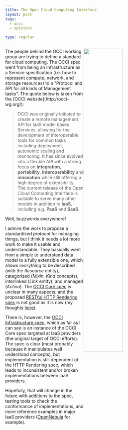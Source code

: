 ```yaml
---
title: The Open Cloud Computing Interface
layout: post
tags:
  - occi
  - opinions

type: regular
---
```


<img src="http://media.tumblr.com/tumblr_lt1pzuz1BG1r1c5kq.png" style="float:right; width: 50%;">
The people behind the OCCI working group are trying to define a standard for
cloud computing. The OCCI spec went from being an Infrastructure as a Service
specification (i.e. how to represent compute, network, and storage resources)
to a "Protocol and API for all kinds of Management tasks". The quote below is taken from the [OCCI website](http://occi-wg.org/):

> OCCI was originally initiated to create a remote management API for IaaS
model based Services, allowing for the development of interoperable tools for
common tasks including deployment, autonomic scaling and monitoring. It has
since evolved into a flexible API with a strong focus on **integration**,
**portability**, **interoperability** and **innovation** while still offering
a high degree of extensibility. The current release of the Open Cloud
Computing Interface is suitable to serve many other models in addition to
**IaaS**, including e.g. **PaaS** and **SaaS**.

Well, buzzwords everywhere! 

I admire the work to propose a standardized *protocol* for managing things,
but I think it needs a lot more work to make it usable and understandable.
They basically went from a simple to understand data model to a fully
extensible one, which allows *everything* to be described (with the *Resource*
entity), categorized (*Mixin*, *Kind* concepts), interlinked (*Link* entity),
and managed (*Action*). The [OCCI Core spec][core_spec] is unclear in many
aspects, and the proposed [RESTful HTTP Rendering spec][rendering_spec] is not
good as it is now (my thoughts [here][occi_thoughts]).

[core_spec]: http://ogf.org/documents/GFD.183.pdf
[rendering_spec]: http://ogf.org/documents/GFD.185.pdf
[occi_thoughts]: http://www.ogf.org/pipermail/occi-wg/2011-July/002611.html

There is, however, the [OCCI Infrastructure spec][infrastructure_spec], which
as far as I can see is an instance of the OCCI Core spec targeted at IaaS
providers (the original target of OCCI efforts). The spec is clear (most
probably because it manipulates well understood concepts), but implementation
is still dependent of the HTTP Rendering spec, which leads to inconsistent
and/or broken implementations between IaaS providers.

[infrastructure_spec]: http://ogf.org/documents/GFD.184.pdf

Hopefully, that will change in the future with additions to the spec, testing
tools to check the conformance of implementations, and more reference examples
in major IaaS providers ([OpenNebula][opennebula] for example).

[opennebula]: http://opennebula.org/

